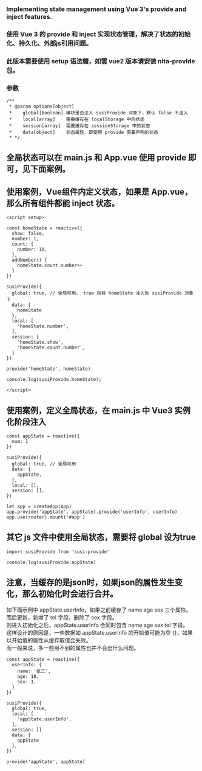 ### Implementing state management using Vue 3's provide and inject features.
### 使用 Vue 3 的 provide 和 inject 实现状态管理，解决了状态的初始化、持久化、外部js引用问题。
### 此版本需要使用 setup 语法糖，如需 vue2 版本请安装 nita-provide 包。

### 参数
```
/**
 * @param options[object]
 *    global[boolean] 模块是否注入 susiProvide 对象下，默认 false 不注入
 *    local[array]    需要缓存在 localStorage 中的状态
 *    session[array]  需要缓存在 sessionStorage 中的状态
 *    data[object]    状态属性，即使用 provide 需要声明的状态
 * */
```

## 全局状态可以在 main.js 和 App.vue 使用 provide 即可，见下面案例。

## 使用案例，Vue组件内定义状态，如果是 App.vue，那么所有组件都能 inject 状态。

```
<script setup>

const homeState = reactive({
  show: false,
  number: 1,
  count: {
    number: 10,
  },
  addNumber() {
    homeState.count.number++
  }
})

susiProvide({
  global: true, // 全局可用， true 则将 homeState 注入到 susiProvide 对象下
  data: {
    homeState
  },
  local: [
    'homeState.number',
  ],
  session: [
    'homeState.show',
    'homeState.count.number',
  ]
})

provide('homeState', homeState)

console.log(susiProvide.homeState);

</script>
```

## 使用案例，定义全局状态，在 main.js 中 Vue3 实例化阶段注入

```
const appState = reactive({
  num: 1
})

susiProvide({
  global: true, // 全局可用
  data: {
    appState,
  },
  local: [],
  session: [],
})

let app = createApp(App)
app.provide('appState', appState).provide('userInfo', userInfo)
app.use(router).mount('#app')

```

## 其它 js 文件中使用全局状态，需要将 global 设为true

```
import susiProvide from 'susi-provide'

console.log(susiProvide.appState)

```

## 注意，当缓存的是json时，如果json的属性发生变化，那么初始化时会进行合并。<br>
如下面示例中 appState.userInfo，如果之前缓存了 name age sex 三个属性。<br>
而后更新，新增了 tel 字段，删除了 sex 字段。<br>
则进入初始化之后，appState.userInfo 会同时包含 name age sex tel 字段。<br>
这样设计的原因是，一些数据如 appState.userInfo 的开始值可能为空 {}，如果以开始值的属性从缓存取值会失败。<br>
而一般来说，多一些用不到的属性也并不会出什么问题。<br>

```
const appState = reactive({
  userInfo: {
    name: '张三',
    age: 18,
    sex: 1,
  }
})

susiProvide({
  global: true,
  local: [
    'appState.userInfo',
  ],
  session: []
  data: {
    appState
  },
})

provide('appState', appState)

```